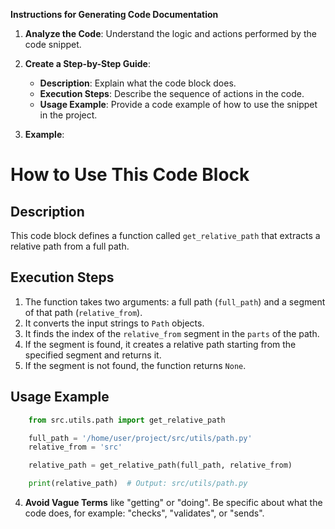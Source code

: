 **Instructions for Generating Code Documentation**

1. **Analyze the Code**: Understand the logic and actions performed by the code snippet.

2. **Create a Step-by-Step Guide**:
    - **Description**: Explain what the code block does.
    - **Execution Steps**: Describe the sequence of actions in the code.
    - **Usage Example**: Provide a code example of how to use the snippet in the project.

3. **Example**:

How to Use This Code Block
=========================================================================================

Description
-------------------------
This code block defines a function called `get_relative_path` that extracts a relative path from a full path.

Execution Steps
-------------------------
1. The function takes two arguments: a full path (`full_path`) and a segment of that path (`relative_from`).
2. It converts the input strings to `Path` objects.
3. It finds the index of the `relative_from` segment in the `parts` of the path.
4. If the segment is found, it creates a relative path starting from the specified segment and returns it.
5. If the segment is not found, the function returns `None`.

Usage Example
-------------------------

```python
    from src.utils.path import get_relative_path

    full_path = '/home/user/project/src/utils/path.py'
    relative_from = 'src'

    relative_path = get_relative_path(full_path, relative_from)

    print(relative_path)  # Output: src/utils/path.py
```

4. **Avoid Vague Terms** like "getting" or "doing". Be specific about what the code does, for example: "checks", "validates", or "sends".